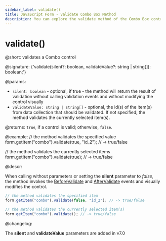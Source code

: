 ```yaml
---
sidebar_label: validate()
title: JavaScript Form - validate Combo Box Method 
description: You can explore the validate method of the Combo Box control of Form in the documentation of the DHTMLX JavaScript UI library. Browse developer guides and API reference, try out code examples and live demos, and download a free 30-day evaluation version of DHTMLX Suite 7.
---
```


# validate()

@short: validates a Combo control

@signature: {'validate(silent?: boolean, validateValue?: string | string[]): boolean;'}

@params:
- `silent: boolean` - optional, if true - the method will return the result of validation without calling validation events and without modifying the control visually
- `validateValue: string | string[]` - optional, the id(s) of the item(s) from data collection that should be validated. If not specified, the method validates the currently selected item(s).

@returns:
`true`, if a control is valid; otherwise, `false`.

@example:
// the method validates the specified value
form.getItem("combo").validate(true, "id_2"); // -> true/false

// the method validates the currently selected items
form.getItem("combo").validate(true); // -> true/false

@descr:

When calling without parameters or setting the **silent** parameter to *false*, the method invokes the [BeforeValidate](form/api/combo/combo_beforevalidate_event.md) and [AfterValidate](form/api/combo/combo_aftervalidate_event.md) events and visually modifies the control.

~~~js
// the method validates the specified item
form.getItem("combo").validate(false, "id_2"); // -> true/false

// the method validates the currently selected item(s)
form.getItem("combo").validate(); // -> true/false
~~~

@changelog: 

The **silent** and **validateValue** parameters are added in v7.0
